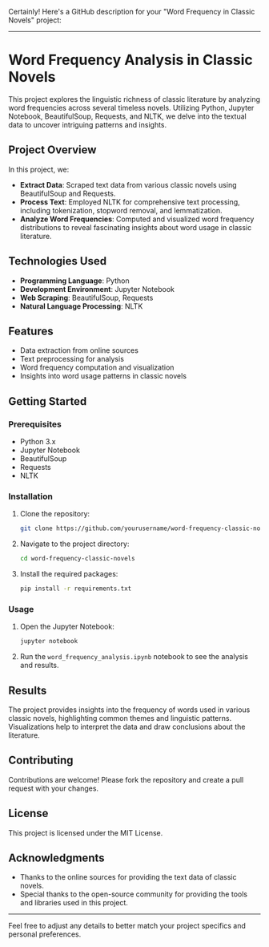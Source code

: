 Certainly! Here's a GitHub description for your "Word Frequency in Classic Novels" project:

---

# Word Frequency Analysis in Classic Novels

This project explores the linguistic richness of classic literature by analyzing word frequencies across several timeless novels. Utilizing Python, Jupyter Notebook, BeautifulSoup, Requests, and NLTK, we delve into the textual data to uncover intriguing patterns and insights.

## Project Overview

In this project, we:
- **Extract Data**: Scraped text data from various classic novels using BeautifulSoup and Requests.
- **Process Text**: Employed NLTK for comprehensive text processing, including tokenization, stopword removal, and lemmatization.
- **Analyze Word Frequencies**: Computed and visualized word frequency distributions to reveal fascinating insights about word usage in classic literature.

## Technologies Used

- **Programming Language**: Python
- **Development Environment**: Jupyter Notebook
- **Web Scraping**: BeautifulSoup, Requests
- **Natural Language Processing**: NLTK

## Features

- Data extraction from online sources
- Text preprocessing for analysis
- Word frequency computation and visualization
- Insights into word usage patterns in classic novels

## Getting Started

### Prerequisites

- Python 3.x
- Jupyter Notebook
- BeautifulSoup
- Requests
- NLTK

### Installation

1. Clone the repository:
   ```bash
   git clone https://github.com/yourusername/word-frequency-classic-novels.git
   ```
2. Navigate to the project directory:
   ```bash
   cd word-frequency-classic-novels
   ```
3. Install the required packages:
   ```bash
   pip install -r requirements.txt
   ```

### Usage

1. Open the Jupyter Notebook:
   ```bash
   jupyter notebook
   ```
2. Run the `word_frequency_analysis.ipynb` notebook to see the analysis and results.

## Results

The project provides insights into the frequency of words used in various classic novels, highlighting common themes and linguistic patterns. Visualizations help to interpret the data and draw conclusions about the literature.

## Contributing

Contributions are welcome! Please fork the repository and create a pull request with your changes.

## License

This project is licensed under the MIT License.

## Acknowledgments

- Thanks to the online sources for providing the text data of classic novels.
- Special thanks to the open-source community for providing the tools and libraries used in this project.

---

Feel free to adjust any details to better match your project specifics and personal preferences.
